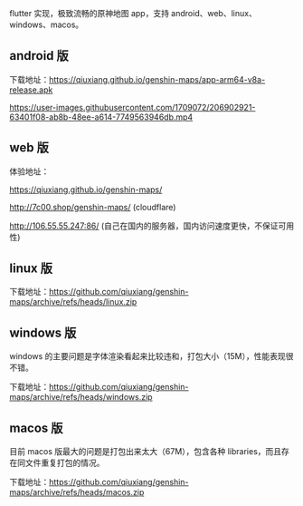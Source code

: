 flutter 实现，极致流畅的原神地图 app，支持 android、web、linux、windows、macos。

## android 版

下载地址：https://qiuxiang.github.io/genshin-maps/app-arm64-v8a-release.apk

https://user-images.githubusercontent.com/1709072/206902921-63401f08-ab8b-48ee-a614-7749563946db.mp4

## web 版

体验地址：

https://qiuxiang.github.io/genshin-maps/

http://7c00.shop/genshin-maps/ (cloudflare)

http://106.55.55.247:86/ (自己在国内的服务器，国内访问速度更快，不保证可用性)

## linux 版

下载地址：https://github.com/qiuxiang/genshin-maps/archive/refs/heads/linux.zip

## windows 版

windows 的主要问题是字体渲染看起来比较违和，打包大小（15M），性能表现很不错。

下载地址：https://github.com/qiuxiang/genshin-maps/archive/refs/heads/windows.zip

## macos 版

目前 macos 版最大的问题是打包出来太大（67M），包含各种 libraries，而且存在同文件重复打包的情况。

下载地址：https://github.com/qiuxiang/genshin-maps/archive/refs/heads/macos.zip
